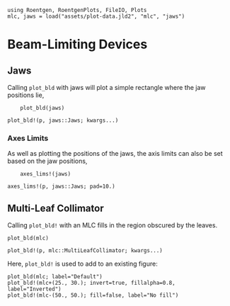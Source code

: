```@setup abc
using Roentgen, RoentgenPlots, FileIO, Plots
mlc, jaws = load("assets/plot-data.jld2", "mlc", "jaws")
```

# Beam-Limiting Devices

## Jaws

Calling `plot_bld` with jaws will plot a simple rectangle where the jaw positions lie,
```@example abc
    plot_bld(jaws)
```

```@docs
plot_bld!(p, jaws::Jaws; kwargs...)
```

### Axes Limits

As well as plotting the positions of the jaws, the axis limits can also be set based on the jaw positions,
```@example abc
    axes_lims!(jaws)
```

```@docs 
axes_lims!(p, jaws::Jaws; pad=10.)
```

## Multi-Leaf Collimator 

Calling `plot_bld!` with an MLC fills in the region obscured by the leaves.

```@example abc
plot_bld(mlc)
```

```@docs
plot_bld!(p, mlc::MultiLeafCollimator; kwargs...)
```

Here, `plot_bld!` is used to add to an existing figure:

```@example abc
plot_bld(mlc; label="Default")
plot_bld!(mlc+(25., 30.); invert=true, fillalpha=0.8, label="Inverted")
plot_bld!(mlc-(50., 50.); fill=false, label="No fill")
```
